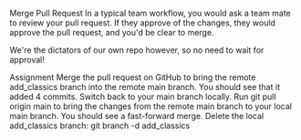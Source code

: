 Merge Pull Request
In a typical team workflow, you would ask a team mate to review your pull request. If they approve of the changes, they would approve the pull request, and you'd be clear to merge.

We're the dictators of our own repo however, so no need to wait for approval!

Assignment
Merge the pull request on GitHub to bring the remote add_classics branch into the remote main branch. You should see that it added 4 commits.
Switch back to your main branch locally.
Run git pull origin main to bring the changes from the remote main branch to your local main branch. You should see a fast-forward merge.
Delete the local add_classics branch: git branch -d add_classics
